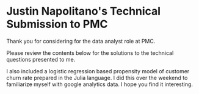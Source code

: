 # Justin Napolitano's Technical Submission to PMC

Thank you for considering for the data analyst role at PMC. 


Please review the contents below for the solutions to the technical questions presented to me.  


I also included a logistic regression based propensity model of customer churn rate prepared in the Julia language.  I did this over the weekend to familiarize myself with google analytics data.  I hope you find it interesting.

 

```{tableofcontents}
```

